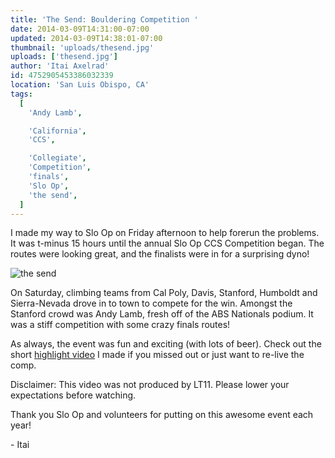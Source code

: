 ```yaml
---
title: 'The Send: Bouldering Competition '
date: 2014-03-09T14:31:00-07:00
updated: 2014-03-09T14:38:01-07:00
thumbnail: 'uploads/thesend.jpg'
uploads: ['thesend.jpg']
author: 'Itai Axelrad'
id: 4752905453386032339
location: 'San Luis Obispo, CA'
tags:
  [
    'Andy Lamb',

    'California',
    'CCS',

    'Collegiate',
    'Competition',
    'finals',
    'Slo Op',
    'the send',
  ]
---
```


I made my way to Slo Op on Friday afternoon to help forerun the problems. It was t-minus 15 hours until the annual Slo Op CCS Competition began. The routes were looking great, and the finalists were in for a surprising dyno!

![the send](uploads/thesend.jpg)

On Saturday, climbing teams from Cal Poly, Davis, Stanford, Humboldt and Sierra-Nevada drove in to town to compete for the win. Amongst the Stanford crowd was Andy Lamb, fresh off of the ABS Nationals podium. It was a stiff competition with some crazy finals routes!

As always, the event was fun and exciting (with lots of beer). Check out the short [highlight video](https://www.youtube.com/watch?v=DxJ3QNgdRh8) I made if you missed out or just want to re-live the comp.

Disclaimer: This video was not produced by LT11. Please lower your expectations before watching.

Thank you Slo Op and volunteers for putting on this awesome event each year!

\- Itai
